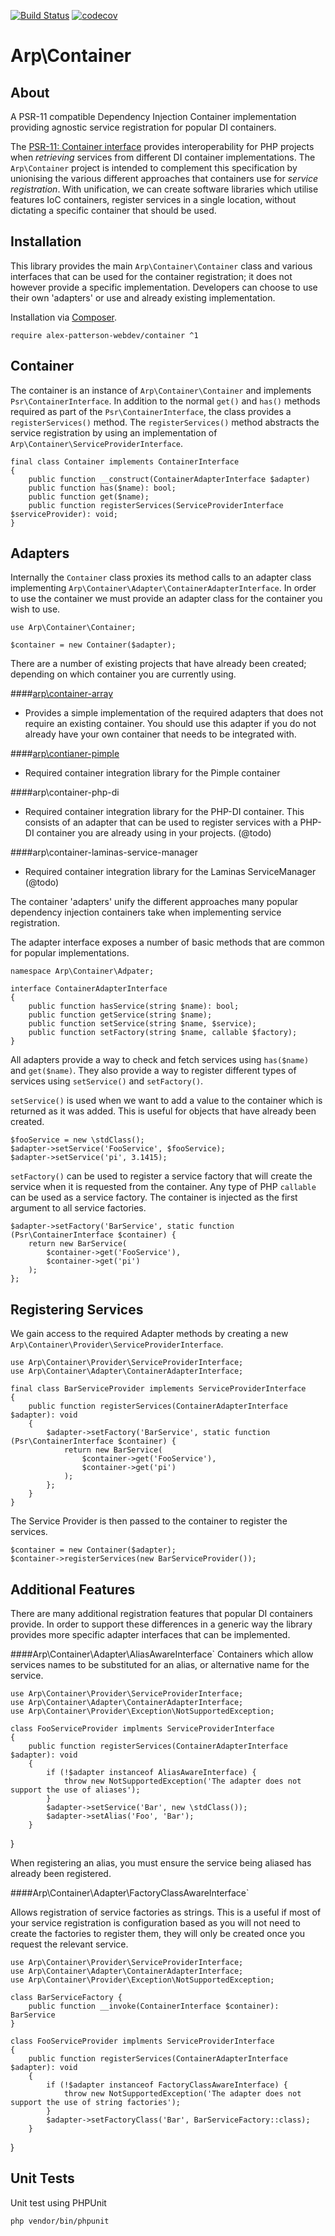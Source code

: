 [![Build Status](https://travis-ci.com/alex-patterson-webdev/container.svg?branch=master)](https://travis-ci.com/alex-patterson-webdev/container)
[![codecov](https://codecov.io/gh/alex-patterson-webdev/container/branch/master/graph/badge.svg)](https://codecov.io/gh/alex-patterson-webdev/container)

# Arp\Container

## About

A PSR-11 compatible Dependency Injection Container implementation providing agnostic service registration for popular DI containers.

The [PSR-11: Container interface](https://www.php-fig.org/psr/psr-11/) provides interoperability 
for PHP projects when _retrieving_ services from different DI container implementations. The `Arp\Container` project is 
intended to complement this specification by unionising the various different approaches that containers use for _service registration_. 
With unification, we can create software libraries which utilise features IoC containers, register services 
in a single location, without dictating a specific container that should be used.

## Installation

This library provides the main `Arp\Container\Container` class and various interfaces that can be used for the container 
registration; it does not however provide a specific implementation. Developers can choose to use their own 'adapters' or use 
and already existing implementation.

Installation via [Composer](https://getcomposer.org).

    require alex-patterson-webdev/container ^1

## Container

The container is an instance of `Arp\Container\Container` and implements `Psr\ContainerInterface`. In addition to the normal
`get()` and `has()` methods required as part of the `Psr\ContainerInterface`, the class provides a `registerServices()` method.
The `registerServices()` method abstracts the service registration by using an implementation of `Arp\Container\ServiceProviderInterface`.

    final class Container implements ContainerInterface
    {    
        public function __construct(ContainerAdapterInterface $adapter)
        public function has($name): bool;
        public function get($name);
        public function registerServices(ServiceProviderInterface $serviceProvider): void;
    }
    
## Adapters
    
Internally the `Container` class proxies its method calls to an adapter class implementing `Arp\Container\Adapter\ContainerAdapterInterface`.
In order to use the container we must provide an adapter class for the container you wish to use.

    use Arp\Container\Container;
    
    $container = new Container($adapter);
    
There are a number of existing projects that have already been created; depending on which container you are currently using.
    
####[arp\container-array](https://github.com/alex-patterson-webdev/container-array)
- Provides a simple implementation of the required adapters that does not require an existing container. You should use this 
adapter if you do not already have your own container that needs to be integrated with.
    
####[arp\contianer-pimple](https://github.com/alex-patterson-webdev/container-pimple)
- Required container integration library for the Pimple container
    
####arp\container-php-di
- Required container integration library for the PHP-DI container. This consists of an adapter that can be used to register 
services with a PHP-DI container you are already using in your projects. (@todo)
    
####arp\container-laminas-service-manager 
- Required container integration library for the Laminas ServiceManager (@todo)
    
The container 'adapters' unify the different approaches many popular dependency injection containers take when implementing 
service registration.

The adapter interface exposes a number of basic methods that are common for popular implementations.
    
    namespace Arp\Container\Adpater;

    interface ContainerAdapterInterface
    {
        public function hasService(string $name): bool;
        public function getService(string $name);
        public function setService(string $name, $service);
        public function setFactory(string $name, callable $factory);
    }
    
All adapters provide a way to check and fetch services using `has($name)` and `get($name)`. They also provide a way to 
register different types of services using `setService()` and `setFactory()`.

`setService()` is used when we want to add a value to the container which is returned as it was added. This is useful
for objects that have already been created.

    $fooService = new \stdClass();
    $adapter->setService('FooService', $fooService);
    $adapter->setService('pi', 3.1415);
    
`setFactory()` can be used to register a service factory that will create the service when it is requested from the container.
Any type of PHP `callable` can be used as a service factory. The container is injected as the first argument to all
service factories.

    $adapter->setFactory('BarService', static function (Psr\ContainerInterface $container) {
        return new BarService(
            $container->get('FooService'),
            $container->get('pi')
        );
    };

## Registering Services

We gain access to the required Adapter methods by creating a new `Arp\Container\Provider\ServiceProviderInterface`.

    use Arp\Container\Provider\ServiceProviderInterface;
    use Arp\Container\Adapter\ContainerAdapterInterface;
    
    final class BarServiceProvider implements ServiceProviderInterface
    {
        public function registerServices(ContainerAdapterInterface $adapter): void
        {
            $adapter->setFactory('BarService', static function (Psr\ContainerInterface $container) {
                return new BarService(
                    $container->get('FooService'),
                    $container->get('pi')
                );
            };
        }
    }
    
The Service Provider is then passed to the container to register the services.

    $container = new Container($adapter);
    $container->registerServices(new BarServiceProvider());

## Additional Features

There are many additional registration features that popular DI containers provide. In order to support these
differences in a generic way the library provides more specific adapter interfaces that can be implemented.

####Arp\Container\Adapter\AliasAwareInterface` 
Containers which allow services names to be substituted for an alias, or alternative name for the service.

    use Arp\Container\Provider\ServiceProviderInterface;
    use Arp\Container\Adapter\ContainerAdapterInterface;
    use Arp\Container\Provider\Exception\NotSupportedException;

    class FooServiceProvider implments ServiceProviderInterface
    {
        public function registerServices(ContainerAdapterInterface $adapter): void
        {
            if (!$adapter instanceof AliasAwareInterface) {
                throw new NotSupportedException('The adapter does not support the use of aliases');
            }
            $adapter->setService('Bar', new \stdClass());
            $adapter->setAlias('Foo', 'Bar');
        }
   }
   
When registering an alias, you must ensure the service being aliased has already been registered.     
   
####Arp\Container\Adapter\FactoryClassAwareInterface`

Allows registration of service factories as strings. This is a useful if most of your service registration is 
configuration based as you will not need to create the factories to register them, they will only be created
once you request the relevant service.

    use Arp\Container\Provider\ServiceProviderInterface;
    use Arp\Container\Adapter\ContainerAdapterInterface;
    use Arp\Container\Provider\Exception\NotSupportedException;

    class BarServiceFactory {
        public function __invoke(ContainerInterface $container): BarService
    }

    class FooServiceProvider implments ServiceProviderInterface
    {
        public function registerServices(ContainerAdapterInterface $adapter): void
        {
            if (!$adapter instanceof FactoryClassAwareInterface) {
                throw new NotSupportedException('The adapter does not support the use of string factories');
            }
            $adapter->setFactoryClass('Bar', BarServiceFactory::class);
        }
   }

## Unit Tests

Unit test using PHPUnit

    php vendor/bin/phpunit
